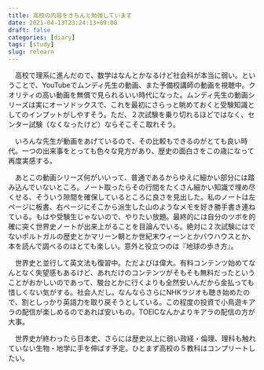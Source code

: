 ```yaml
---
title: 高校の内容をきちんと勉強しています
date: 2021-04-13T23:24:13+09:00
draft: false
categories: [diary]
tags: [study]
slug: relearn
---
```

　高校で理系に進んだので、数学はなんとかなるけど社会科が本当に弱い。ということで、YouTubeでムンディ先生の動画、また予備校講師の動画を視聴中。クオリティの高い動画を無償で見られるいい時代になった。ムンディ先生の動画シリーズは実にオーソドックスで、これを最初にさらっと眺めておくと受験知識としてのインプットがしやすそう。ただ、２次試験を乗り切れるほどではなく、センター試験（なくなったけど）ならそこそこ取れそう。

　いろんな先生が動画をあげているので、その比較もできるのがとても良い時代。一つの出来事をとっても色々な見方があり、歴史の面白さをこの歳になって再度実感する。

　あとこの動画シリーズ何がいいって、普通であるからゆえに細かい部分には踏み込んでいないところ。ノート取ったらその行間をたくさん細かい知識で埋め尽くせる、そういう隙間を確保しているところに良さを見出した。私のノートは左ページに板書、右ページにそこから派生した山のようなメモを好き勝手書き連ねている。もはや受験生じゃないので、やりたい放題。最終的には自分のツボを的確に突く世界史ノートが出来上がることを目論んでいる。絶対に２次試験にはでないポルトガルの歴史とかマリーン朝とか世紀末ウィーンとかバウハウスとか、本を読んで調べるのはとても楽しい。意外と役立つのは『地球の歩き方』。

　世界史と並行して英文法も復習中。ただよびは偉大。有料コンテンツ始めてなんとなく失望感もあるけど、あれだけのコンテンツがそもそも無料だったということがおかしいのであって、駿台とかに行くよりも全然安いんだから金払っても惜しくない気がする。社会人だし。なんならさらにNHKラジオも聴き始めたので、割としっかり英語力を取り戻そうとしている。この程度の投資で小鳥遊キアラの配信が楽しめるのであれば安いもの。TOEICなんかよりキアラの配信の方が大事。

　世界史が終わったら日本史、さらには歴史以上に弱い政経・倫理、理科も触れていない生物・地学に手を伸ばす予定。ひとまず高校の５教科はコンプリートしたい。
